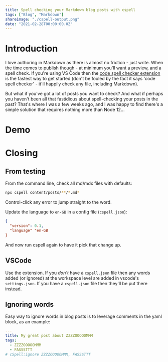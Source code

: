 ```yaml
---
title: Spell checking your Markdown blog posts with cspell
tags: ["Blog", "Markdown"]
shareimage: "./cspell-output.png"
date: "2021-02-28T00:00:00.0Z"
---
```


# Introduction

I love authoring in Markdown as there is almost no friction - just write. When the time comes to publish though - at minimum you'll want a preview, and a spell check. If you're using VS Code then the [code spell checker extension] is the fastest way to get started (don't be fooled by the fact it says 'code spell checker' - it'll happily check any file, including Markdown).

But what if you've got a lot of posts you want to check? And what if perhaps you haven't been all that fastidious about spell-checking your posts in the past? That's where I was a few weeks ago, and I was happy to find there's a simple solution that requires nothing more than Node 12...

# Demo

# Closing

[code spell checker extension]: https://marketplace.visualstudio.com/items?itemName=streetsidesoftware.code-spell-checker

## From testing

From the command line, check all md/mdx files with defaults:

```bash
npx cspell content/posts/**/*.md*
```

Control-click any error to jump straight to the word.

Update the language to `en-GB` in a config file (`cspell.json`):

```json
{
  "version": 0.1,
  "language" "en-GB
}
```

And now run cspell again to have it pick that change up.

## VSCode

Use the extension. If you _don't_ have a `cspell.json` file then any words added (or ignored) at the workspace level are added in vscode's `settings.json`. If you have a `cspell.json` file then they'll be put there instead.

## Ignoring words

Easy way to ignore words in blog posts is to leverage comments in the yaml block, as an example:

```yaml
---
title: My great post about ZZZZOOOOOMMM
tags:
  - ZZZZOOOOOMMM
  - FASSSTTT
# cSpell:ignore ZZZZOOOOOMMM, FASSSTTT
```
